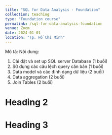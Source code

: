 ```yaml
---
title: "SQL for Data Analysis - Foundation"
collection: teaching
type: "Foundation course"
permalink: /sql-for-data-analysis-foundation
venue: Zoom
date: 2024-01-01
location: "Tp. Hồ Chí Minh"
---
```


Mô tả:
Nội dung:
1. Cài đặt và set up SQL server Database (1 buổi)
2. Sử dụng các câu lệch query căn bản (1 buổi)
3. Data model và các định dạng dữ liệu (2 buổi)
4. Data aggregation (2 buổi)
5. Join Tables (2 buổi)

Heading 2
======

Heading 3
======
